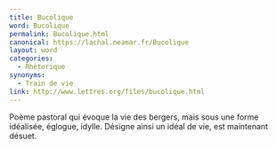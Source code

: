 ```yaml
---
title: Bucolique
word: Bucolique
permalink: Bucolique.html
canonical: https://lachal.neamar.fr/Bucolique
layout: word
categories:
  - Rhétorique
synonyms:
  - Train de vie
link: http://www.lettres.org/files/bucolique.html
---
```


Poème pastoral qui évoque la vie des bergers, mais sous une forme idéalisée, églogue, idylle. Désigne ainsi un idéal de vie, est maintenant désuet.

